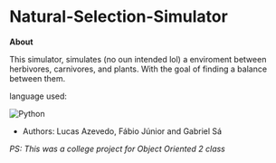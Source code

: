 # Natural-Selection-Simulator


**About**

This simulator, simulates (no oun intended lol) a enviroment between herbivores, carnivores, and plants. With the goal of finding
a balance between them.


language used:

![Python](https://img.shields.io/badge/python-3670A0?style=for-the-badge&logo=python&logoColor=ffdd54)

- Authors: Lucas Azevedo, Fábio Júnior and 	Gabriel Sá

*PS: This was a college project for Object Oriented 2 class*
